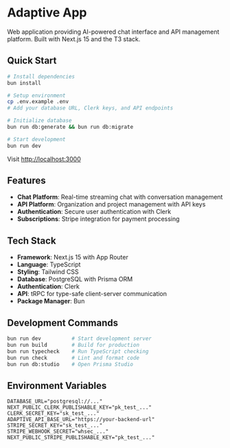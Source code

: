 # Adaptive App

Web application providing AI-powered chat interface and API management platform. Built with Next.js 15 and the T3 stack.

## Quick Start

```bash
# Install dependencies
bun install

# Setup environment
cp .env.example .env
# Add your database URL, Clerk keys, and API endpoints

# Initialize database
bun run db:generate && bun run db:migrate

# Start development
bun run dev
```

Visit [http://localhost:3000](http://localhost:3000)

## Features

- **Chat Platform**: Real-time streaming chat with conversation management
- **API Platform**: Organization and project management with API keys  
- **Authentication**: Secure user authentication with Clerk
- **Subscriptions**: Stripe integration for payment processing

## Tech Stack

- **Framework**: Next.js 15 with App Router
- **Language**: TypeScript
- **Styling**: Tailwind CSS
- **Database**: PostgreSQL with Prisma ORM
- **Authentication**: Clerk
- **API**: tRPC for type-safe client-server communication
- **Package Manager**: Bun

## Development Commands

```bash
bun run dev          # Start development server
bun run build        # Build for production
bun run typecheck    # Run TypeScript checking
bun run check        # Lint and format code
bun run db:studio    # Open Prisma Studio
```

## Environment Variables

```env
DATABASE_URL="postgresql://..."
NEXT_PUBLIC_CLERK_PUBLISHABLE_KEY="pk_test_..."
CLERK_SECRET_KEY="sk_test_..."
ADAPTIVE_API_BASE_URL="https://your-backend-url"
STRIPE_SECRET_KEY="sk_test_..."
STRIPE_WEBHOOK_SECRET="whsec_..."
NEXT_PUBLIC_STRIPE_PUBLISHABLE_KEY="pk_test_..."
```
